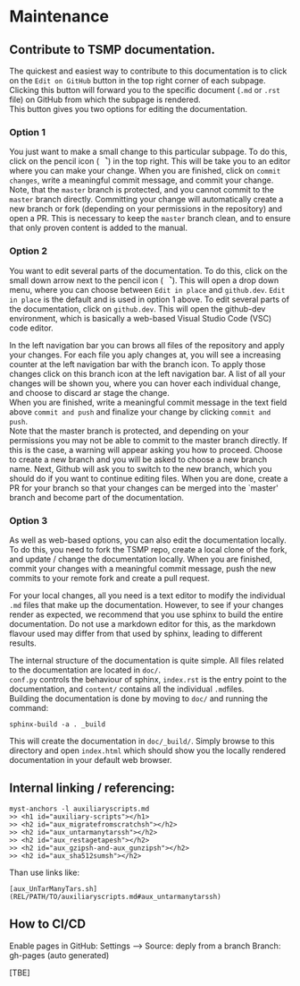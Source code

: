 # Maintenance

## Contribute to TSMP documentation.

The quickest and easiest way to contribute to this documentation is to click on 
the `Edit on GitHub` button in the top right corner of each subpage. Clicking 
this button will forward you to the specific document (`.md` or `.rst` file) on 
GitHub from which the subpage is rendered.   
This button gives you two options for editing the documentation.

### Option 1  
You just want to make a small change to this particular subpage. To do this, 
click on the pencil icon (<svg aria-hidden="true" focusable="false" role="img" class="octicon octicon-pencil" viewBox="0 0 16 16" width="16" height="1    6" fill="currentColor" style="display: inline-block; user-select: none; vertical-align: text-bottom; overflow: visible;"><path d="M11.013 1.427a1.75 1.75 0 0 1 2.474 0l1.086 1.086a1.75 1.75 0 0 1 0 2    .474l-8.61 8.61c-.21.21-.47.364-.756.445l-3.251.93a.75.75 0 0 1-.927-.928l.929-3.25c.081-.286.235-.547.445-.758l8.61-8.61Zm.176 4.823L9.75 4.81l-6.286 6.287a.253.253 0 0 0-.064.108l-.558 1.953 1.953-    .558a.253.253 0 0 0 .108-.064Zm1.238-3.763a.25.25 0 0 0-.354 0L10.811 3.75l1.439 1.44 1.263-1.263a.25.25 0 0 0 0-.354Z"></path></svg>) 
in the top right. This will be take you to an editor where you can make your 
change. When you are finished, click on `commit changes`, write a meaningful 
commit message, and commit your change.   
Note, that the `master` branch is protected, and you cannot commit to the 
`master` branch directly. Committing your change will automatically create a 
new branch or fork (depending on your permissions in the repository) and open a 
PR. This is necessary to keep the `master` branch clean, and to ensure that only 
proven content is added to the manual.

### Option 2
You want to edit several parts of the documentation. To do this, click on the 
small down arrow next to the pencil icon (<svg aria-hidden="true" focusable="false" role="img" class="octicon octicon-pencil" viewBox="0 0 16 16" width="16" height="1    6" fill="currentColor" style="display: inline-block; user-select: none; vertical-align: text-bottom; overflow: visible;"><path d="M11.013 1.427a1.75 1.75 0 0 1 2.474 0l1.086 1.086a1.75 1.75 0 0 1 0 2    .474l-8.61 8.61c-.21.21-.47.364-.756.445l-3.251.93a.75.75 0 0 1-.927-.928l.929-3.25c.081-.286.235-.547.445-.758l8.61-8.61Zm.176 4.823L9.75 4.81l-6.286 6.287a.253.253 0 0 0-.064.108l-.558 1.953 1.953-    .558a.253.253 0 0 0 .108-.064Zm1.238-3.763a.25.25 0 0 0-.354 0L10.811 3.75l1.439 1.44 1.263-1.263a.25.25 0 0 0 0-.354Z"></path></svg>). 
This will open a drop down menu, where you can choose between `Edit in place` 
and `github.dev`. `Edit in place` is the default and is used in option 1 above. 
To edit several parts of the documentation, click on `github.dev`. This will 
open the github-dev environment, which is basically a web-based Visual Studio 
Code (VSC) code editor.   

In the left navigation bar you can brows all files of the repository and apply 
your changes. For each file you aply changes at, you will see a increasing 
counter at the left navigation bar with the branch icon. To apply those changes 
click on this branch icon at the left navigation bar. A list of all your changes 
will be shown you, where you can hover each individual change, and choose to 
discard ar stage the change.     
When you are finished, write a meaningful commit message in the text field above 
`commit and push`  and finalize your change by clicking `commit and push`.    
Note that the master branch is protected, and depending on your permissions you 
may not be able to commit to the master branch directly. If this is the case, a 
warning will appear asking you how to proceed. Choose to create a new branch and 
you will be asked to choose a new branch name. Next, Github will ask you to 
switch to the new branch, which you should do if you want to continue editing 
files. When you are done, create a PR for your branch so that your changes can 
be merged into the `master' branch and become part of the documentation. 

### Option 3
As well as web-based options, you can also edit the documentation locally. To do 
this, you need to fork the TSMP repo, create a local clone of the fork, and 
update / change the documentation locally. When you are finished, commit your 
changes with a meaningful commit message, push the new commits to your remote 
fork and create a pull request. 

For your local changes, all you need is a text editor to modify the individual 
`.md` files that make up the documentation. However, to see if your changes 
render as expected, we recommend that you use sphinx to build the entire 
documentation. Do not use a markdown editor for this, as the markdown flavour 
used may differ from that used by sphinx, leading to different results. 

The internal structure of the documentation is quite simple. All files related 
to the documentation are located in `doc/`.   
`conf.py` controls the behaviour of sphinx, `index.rst` is the entry point to 
the documentation, and `content/` contains all the individual `.md`files.  
Building the documentation is done by moving to `doc/` and running the command: 
```
sphinx-build -a . _build
``` 
This will create the documentation in `doc/_build/`. 
Simply browse to this directory and open `index.html` which should show you the 
locally rendered documentation in your default web browser.


## Internal linking / referencing:
```
myst-anchors -l auxiliaryscripts.md
>> <h1 id="auxiliary-scripts"></h1>
>> <h2 id="aux_migratefromscratchsh"></h2>
>> <h2 id="aux_untarmanytarssh"></h2>
>> <h2 id="aux_restagetapesh"></h2>
>> <h2 id="aux_gzipsh-and-aux_gunzipsh"></h2>
>> <h2 id="aux_sha512sumsh"></h2>
```
Than use links like:
```
[aux_UnTarManyTars.sh](REL/PATH/TO/auxiliaryscripts.md#aux_untarmanytarssh)
```

## How to CI/CD

Enable pages in GitHub:
Settings --> 
Source: deply from a branch
Branch: gh-pages (auto generated)

[TBE]